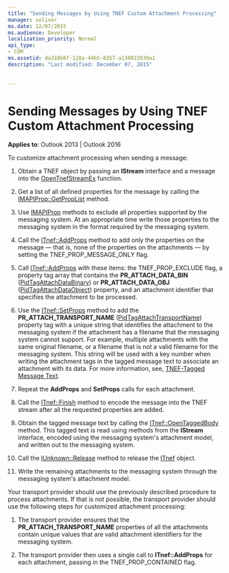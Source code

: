 ```yaml
---
title: "Sending Messages by Using TNEF Custom Attachment Processing"
manager: soliver
ms.date: 12/07/2015
ms.audience: Developer
localization_priority: Normal
api_type:
- COM
ms.assetid: da318b6f-128a-44b5-8357-a130022030a1
description: "Last modified: December 07, 2015"
 
 
---
```


# Sending Messages by Using TNEF Custom Attachment Processing

 
  
**Applies to**: Outlook 2013 | Outlook 2016 
  
To customize attachment processing when sending a message:
  
1. Obtain a TNEF object by passing an **IStream** interface and a message into the [OpenTnefStreamEx](opentnefstreamex.md) function. 
    
2. Get a list of all defined properties for the message by calling the [IMAPIProp::GetPropList](imapiprop-getproplist.md) method. 
    
3. Use [IMAPIProp](imapipropiunknown.md) methods to exclude all properties supported by the messaging system. At an appropriate time write those properties to the messaging system in the format required by the messaging system. 
    
4. Call the [ITnef::AddProps](itnef-addprops.md) method to add only the properties on the message — that is, none of the properties on the attachments — by setting the TNEF_PROP_MESSAGE_ONLY flag. 
    
5. Call [ITnef::AddProps](itnef-addprops.md) with these items: the TNEF_PROP_EXCLUDE flag, a property tag array that contains the **PR_ATTACH_DATA_BIN** ([PidTagAttachDataBinary](pidtagattachdatabinary-canonical-property.md)) or **PR_ATTACH_DATA_OBJ** ([PidTagAttachDataObject](pidtagattachdataobject-canonical-property.md)) property, and an attachment identifier that specifies the attachment to be processed.
    
6. Use the [ITnef::SetProps](itnef-setprops.md) method to add the **PR_ATTACH_TRANSPORT_NAME** ([PidTagAttachTransportName](pidtagattachtransportname-canonical-property.md)) property tag with a unique string that identifies the attachment to the messaging system if the attachment has a filename that the messaging system cannot support. For example, multiple attachments with the same original filename, or a filename that is not a valid filename for the messaging system. This string will be used with a key number when writing the attachment tags in the tagged message text to associate an attachment with its data. For more information, see, [TNEF-Tagged Message Text](tnef-tagged-message-text.md).
    
7. Repeat the **AddProps** and **SetProps** calls for each attachment. 
    
8. Call the [ITnef::Finish](itnef-finish.md) method to encode the message into the TNEF stream after all the requested properties are added. 
    
9. Obtain the tagged message text by calling the [ITnef::OpenTaggedBody](itnef-opentaggedbody.md) method. This tagged text is read using methods from the **IStream** interface, encoded using the messaging system's attachment model, and written out to the messaging system. 
    
10. Call the [IUnknown::Release](https://msdn.microsoft.com/library/4b494c6f-f0ee-4c35-ae45-ed956f40dc7a%28Office.15%29.aspx) method to release the [ITnef](itnefiunknown.md) object. 
    
11. Write the remaining attachments to the messaging system through the messaging system's attachment model.
    
Your transport provider should use the previously described procedure to process attachments. If that is not possible, the transport provider should use the following steps for customized attachment processing:
  
1. The transport provider ensures that the **PR_ATTACH_TRANSPORT_NAME** properties of all the attachments contain unique values that are valid attachment identifiers for the messaging system. 
    
2. The transport provider then uses a single call to **ITnef::AddProps** for each attachment, passing in the TNEF_PROP_CONTAINED flag. 
    

